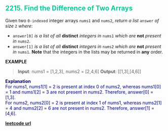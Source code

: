 <h2 style="color:#0C9;">2215. Find the Difference of Two Arrays</h2>

Given two `0-indexed` integer arrays `nums1` and `nums2`, *return a list* `answer` *of size* `2` *where*:

* `answer[0]` *is a list of all* **distinct** *integers in* `nums1` *which are* **not** *present in* `nums2`.
* `answer[1]` *is a list of all* **distinct** *integers in* `nums2` *which are* **not** *present in* `nums1`.
**Note** that the integers in the lists may be returned in **any** order.

**EXAMPLE**
>**Input**: nums1 = [1,2,3], nums2 = [2,4,6]
**Output**: \[[1,3],[4,6]]

<p style="color:#007;">
<b>Explanation</b><br>
For nums1, nums1[1] = 2 is present at index 0 of nums2, whereas nums1[0] = 1 and nums1[2] = 3 are not present in nums2. Therefore, answer[0] = [1,3].<br>
For nums2, nums2[0] = 2 is present at index 1 of nums1, whereas nums2[1] = 4 and nums2[2] = 6 are not present in nums2. Therefore, answer[1] = [4,6].
</p>

**[leetcode url](https://leetcode.com/problems/find-the-difference-of-two-arrays/description)**
